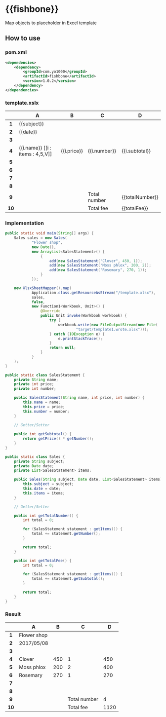 # {{fishbone}}
Map objects to placeholder in Excel template

## How to use

### pom.xml

```xml
<dependencies>
    <dependency>
        <groupId>com.yo1000</groupId>
        <artifactId>fishbone</artifactId>
        <version>1.0.2</version>
    </dependency>
</dependencies>
```

### template.xslx

|        | A | B | C | D |
|:------:|---|---|---|---|
| **1**  | {{subject}} |   |   |   |
| **2**  | {{date}}    |   |   |   |
| **3**  |   |   |   |   |
| **4**  | {{i.name}} [[i : items : 4,5,V]] | {{i.price}} | {{i.number}} | {{i.subtotal}} |
| **5**  |   |   |   |   |
| **6**  |   |   |   |   |
| **7**  |   |   |   |   |
| **8**  |   |   |   |   |
| **9**  |   |   | Total number | {{totalNumber}} |
| **10** |   |   | Total fee    | {{totalFee}}    |

### Implementation

```java
public static void main(String[] args) {
    Sales sales = new Sales(
            "Flower shop",
            new Date(),
            new ArrayList<SalesStatement>() {
                {
                    add(new SalesStatement("Clover", 450, 1));
                    add(new SalesStatement("Moss phlox", 200, 2));
                    add(new SalesStatement("Rosemary", 270, 1));
                }
            });

    new XlsxSheetMapper().map(
            Application.class.getResourceAsStream("/template.xlsx"),
            sales,
            false,
            new Function1<Workbook, Unit>() {
                @Override
                public Unit invoke(Workbook workbook) {
                    try {
                        workbook.write(new FileOutputStream(new File(
                                "target/template1.wrote.xlsx")));
                    } catch (IOException e) {
                        e.printStackTrace();
                    }
                    return null;
                }
            }
    );
}

public static class SalesStatement {
    private String name;
    private int price;
    private int number;

    public SalesStatement(String name, int price, int number) {
        this.name = name;
        this.price = price;
        this.number = number;
    }

    // Getter/Setter
    
    public int getSubtotal() {
        return getPrice() * getNumber();
    }
}

public static class Sales {
    private String subject;
    private Date date;
    private List<SalesStatement> items;

    public Sales(String subject, Date date, List<SalesStatement> items) {
        this.subject = subject;
        this.date = date;
        this.items = items;
    }

    // Getter/Setter

    public int getTotalNumber() {
        int total = 0;

        for (SalesStatement statement : getItems()) {
            total += statement.getNumber();
        }

        return total;
    }

    public int getTotalFee() {
        int total = 0;

        for (SalesStatement statement : getItems()) {
            total += statement.getSubtotal();
        }

        return total;
    }
}
```

### Result

|        | A | B | C | D |
|:------:|---|---|---|---|
| **1**  | Flower shop |   |   |   |
| **2**  | 2017/05/08  |   |   |   |
| **3**  |   |   |   |   |
| **4**  | Clover     | 450 | 1 | 450 |
| **5**  | Moss phlox | 200 | 2 | 400 |
| **6**  | Rosemary   | 270 | 1 | 270 |
| **7**  |   |   |   |   |
| **8**  |   |   |   |   |
| **9**  |   |   | Total number | 4    |
| **10** |   |   | Total fee    | 1120 |
